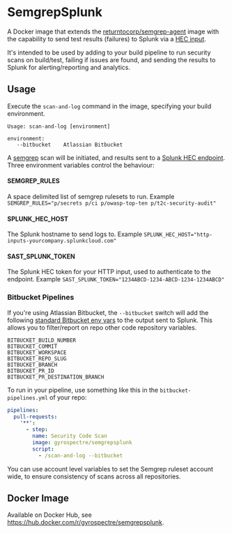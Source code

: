 # SemgrepSplunk

A Docker image that extends the [returntocorp/semgrep-agent](https://hub.docker.com/r/returntocorp/semgrep-agent) image with the capability to send test results (failures) to Splunk via a [HEC input](https://docs.splunk.com/Documentation/SplunkCloud/8.2.2106/Data/UsetheHTTPEventCollector).

It's intended to be used by adding to your build pipeline to run security scans on build/test, failing if issues are found, and sending the results to Splunk for alerting/reporting and analytics.

## Usage

Execute the `scan-and-log` command in the image, specifying your build environment.

```
Usage: scan-and-log [environment]

environment:
   --bitbucket    Atlassian Bitbucket 
```

A [semgrep](https://semgrep.dev/) scan will be initiated, and results sent to a [Splunk HEC endpoint](https://docs.splunk.com/Documentation/SplunkCloud/8.2.2106/Data/UsetheHTTPEventCollector). Three environment variables control the behaviour:

#### SEMGREP_RULES
A space delimited list of semgrep rulesets to run. Example `SEMGREP_RULES="p/secrets p/ci p/owasp-top-ten p/t2c-security-audit"`

#### SPLUNK_HEC_HOST
The Splunk hostname to send logs to. Example `SPLUNK_HEC_HOST="http-inputs-yourcompany.splunkcloud.com"`

#### SAST_SPLUNK_TOKEN
The Splunk HEC token for your HTTP input, used to authenticate to the endpoint. Example `SAST_SPLUNK_TOKEN="1234ABCD-1234-ABCD-1234-1234ABCD"`

### Bitbucket Pipelines
If you're using Atlassian Bitbucket, the `--bitbucket` switch will add the following [standard Bitbucket env vars](https://support.atlassian.com/bitbucket-cloud/docs/variables-and-secrets/) to the output sent to Splunk. This allows you to filter/report on repo other code repository variables.

    BITBUCKET_BUILD_NUMBER
    BITBUCKET_COMMIT
    BITBUCKET_WORKSPACE
    BITBUCKET_REPO_SLUG
    BITBUCKET_BRANCH
    BITBUCKET_PR_ID
    BITBUCKET_PR_DESTINATION_BRANCH

To run in your pipeline, use something like this in the `bitbucket-pipelines.yml` of your repo:

```yaml
pipelines:
  pull-requests:
    '**':
      - step:
        name: Security Code Scan
        image: gyrospectre/semgrepsplunk
        script:
          - /scan-and-log --bitbucket
```
You can use account level variables to set the Semgrep ruleset account wide, to ensure consistency of scans across all repositories.

## Docker Image
Available on Docker Hub, see https://hub.docker.com/r/gyrospectre/semgrepsplunk.